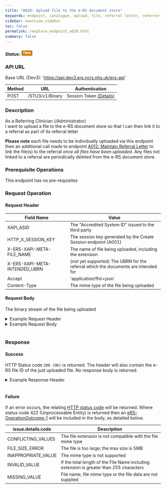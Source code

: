 ```yaml
---
title: "A020: Upload file to the e-RS document store"
keywords: endpoint, catalogue, upload, file, referral letter, referrer clinical information
sidebar: overview_sidebar
toc: false
permalink: /explore_endpoint_a020.html
summary: false
---
```


##### Status: ![Beta](images/icons/api_beta.png)

### API URL

Base URL (Dev3): 'https://api.dev3.ers.ncrs.nhs.uk/ers-api'

| Method | URL | Authentication |
| -------------| --- | ---------------- |
| POST | /STU3/v1/Binary | Session Token [(Details)](develop_business_flow_bf001.html) |

### Description
As a Referring Clinician (/Administrator)  
I want to upload a file to the e-RS document store
so that I can then link it to a referral as part of its referral letter

**Please note** each file needs to be individually uploaded via this endpoint then an additional call made to endpoint [A012: Maintain Referral Letter](explore_endpoint_a012.html) to link the file(s) to the referral *once all files have been uploaded*. Any files not linked to a referral are periodically deleted from the e-RS document store.

### Prerequisite Operations
This endpoint has no pre-requisites

### Request Operation

#### Request Header

| Field Name | Value |
| ---- | ---- |
| XAPI_ASID | The "Accredited System ID" issued to the third party |
| HTTP_X_SESSION_KEY | The session key generated by the Create Session endpoint (A001)  |
| X-ERS-XAPI-META-FILE_NAME  | The name of file being uploaded, including the extension|
| X-ERS-XAPI-META-INTENDED_UBRN | (not yet supported) The UBRN for the referral which the documents are intended for |
| Accept | 'application/fhir+json` |
| Content-Type |	The mime type of the file being uploaded |



#### Request Body
The binary stream of the file being uploaded

<details><summary>Example Request Header</summary>
<br>
  <pre>
    EXAMPLE COMING SOON
  </pre>
</details>

<details><summary>Example Request Body</summary>
<br>
  <pre>
    EXAMPLE COMING SOON
  </pre>
</details>
<br>

### Response

#### Success
HTTP Status code `200 (OK)` is returned. The header will also contain the e-RS file ID of the just uploaded file.
No response body is returned.

<details><summary>Example Response Header</summary>
<br>
  <pre>
    EXAMPLE COMING SOON
  </pre>
</details>
<br>

#### Failure
If an error occurs, the relating [HTTP status code](explore_error_messages.html) will be returned. Where status code 422 (Unprocessable Entity) is returned then an [eRS-OperationOutcome-1](https://fhir.nhs.uk/STU3/StructureDefinition/eRS-OperationOutcome-1) will be included in the body, as detailed below.  

| issue.details.code | Description |
| ------------------ | ------ |
| CONFLICTING_VALUES | The file extension is not compatible with the file mime type |
| FILE_SIZE_ERROR | The file is too large; the max size is 5MB |
| INAPPROPRIATE_VALUE | The mime type is not supported |
| INVALID_VALUE | If the total length of the File Name including extension is greater than 255 characters |
| MISSING_VALUE | File name,  file mime type or the file data are not supplied |
